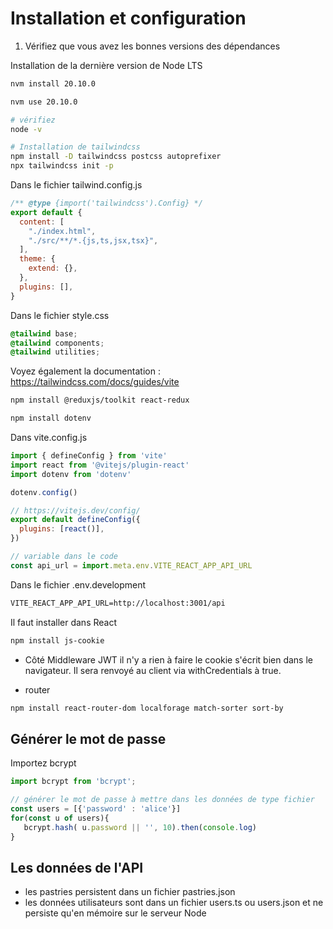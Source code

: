 # Installation et configuration

1. Vérifiez que vous avez les bonnes versions des dépendances 

Installation de la dernière version de Node LTS

```bash
nvm install 20.10.0

nvm use 20.10.0

# vérifiez 
node -v

# Installation de tailwindcss
npm install -D tailwindcss postcss autoprefixer
npx tailwindcss init -p
```

Dans le fichier tailwind.config.js

```js 
/** @type {import('tailwindcss').Config} */
export default {
  content: [
    "./index.html",
    "./src/**/*.{js,ts,jsx,tsx}",
  ],
  theme: {
    extend: {},
  },
  plugins: [],
}
```

Dans le fichier style.css

```css
@tailwind base;
@tailwind components;
@tailwind utilities;

```

Voyez également la documentation : https://tailwindcss.com/docs/guides/vite


```bash
npm install @reduxjs/toolkit react-redux

npm install dotenv

```

Dans vite.config.js

```js
import { defineConfig } from 'vite'
import react from '@vitejs/plugin-react'
import dotenv from 'dotenv'

dotenv.config()

// https://vitejs.dev/config/
export default defineConfig({
  plugins: [react()],
})

// variable dans le code
const api_url = import.meta.env.VITE_REACT_APP_API_URL

```

Dans le fichier .env.development

```txt
VITE_REACT_APP_API_URL=http://localhost:3001/api
```

Il faut installer dans React

```bash
npm install js-cookie
```

- Côté Middleware JWT il n'y a rien à faire le cookie s'écrit bien dans le navigateur. Il sera renvoyé au client via withCredentials à true.


- router

```bash
npm install react-router-dom localforage match-sorter sort-by
```

## Générer le mot de passe

Importez bcrypt 

```js
import bcrypt from 'bcrypt';

// générer le mot de passe à mettre dans les données de type fichier
const users = [{'password' : 'alice'}]
for(const u of users){
   bcrypt.hash( u.password || '', 10).then(console.log)
}
```

## Les données de l'API

- les pastries persistent dans un fichier pastries.json
- les données utilisateurs sont dans un fichier users.ts ou users.json et ne persiste qu'en mémoire sur le serveur Node
